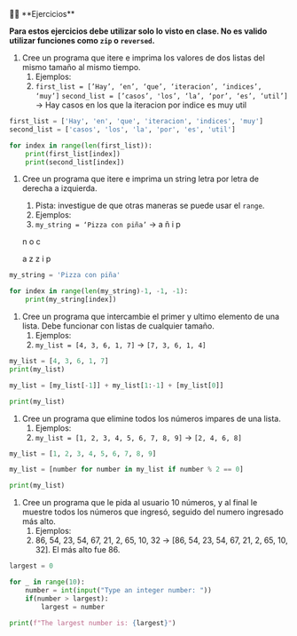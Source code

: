 <aside>
💪🏽 **Ejercicios**

**Para estos ejercicios debe utilizar solo lo visto en clase. No es valido utilizar funciones como `zip` o `reversed`.**

1. Cree un programa que itere e imprima los valores de dos listas del mismo tamaño al mismo tiempo.
    1. Ejemplos:
    2. `first_list = [’Hay’, ‘en’, ‘que’, ‘iteracion’, ‘indices’, ‘muy’]`
    `second_list = [’casos’, 'los’, ‘la’, ‘por’, ‘es’, ‘util’]` ->
    Hay casos
    en los
    que la
    iteracion por
    indice es
    muy util

```python
first_list = ['Hay', 'en', 'que', 'iteracion', 'indices', 'muy']
second_list = ['casos', 'los', 'la', 'por', 'es', 'util']

for index in range(len(first_list)):
    print(first_list[index])
    print(second_list[index])
```

1. Cree un programa que itere e imprima un string letra por letra de derecha a izquierda.
    1. Pista: investigue de que otras maneras se puede usar el `range`.
    2. Ejemplos:
    3. `my_string = ‘Pizza con piña’` → 
    a
    ñ
    i
    p
    
    n
    o
    c
    
    a
    z
    z
    i
    p

```python
my_string = 'Pizza con piña'

for index in range(len(my_string)-1, -1, -1):
    print(my_string[index])
```

1. Cree un programa que intercambie el primer y ultimo elemento de una lista. Debe funcionar con listas de cualquier tamaño.
    1. Ejemplos:
    2. `my_list = [4, 3, 6, 1, 7]` → `[7, 3, 6, 1, 4]`

```python
my_list = [4, 3, 6, 1, 7]
print(my_list)

my_list = [my_list[-1]] + my_list[1:-1] + [my_list[0]]

print(my_list)
```

1. Cree un programa que elimine todos los números impares de una lista.
    1. Ejemplos:
    2. `my_list = [1, 2, 3, 4, 5, 6, 7, 8, 9]` → `[2, 4, 6, 8]`

```python
my_list = [1, 2, 3, 4, 5, 6, 7, 8, 9]

my_list = [number for number in my_list if number % 2 == 0]

print(my_list)
```

1. Cree un programa que le pida al usuario 10 números, y al final le muestre todos los números que ingresó, seguido del numero ingresado más alto.
    1. Ejemplos:
    2. 86, 54, 23, 54, 67, 21, 2, 65, 10, 32 → [86, 54, 23, 54, 67, 21, 2, 65, 10, 32]. El más alto fue 86.

```python
largest = 0

for _ in range(10):
    number = int(input("Type an integer number: "))
    if(number > largest):
        largest = number

print(f"The largest number is: {largest}")
```

</aside>